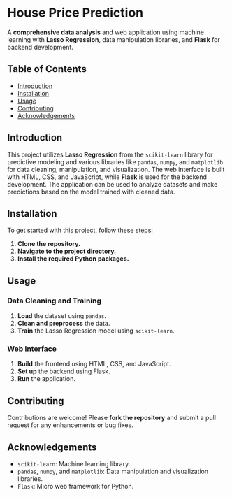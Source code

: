 # House Price Prediction

A **comprehensive data analysis** and web application using machine learning with **Lasso Regression**, data manipulation libraries, and **Flask** for backend development.

## Table of Contents
- [Introduction](#introduction)
- [Installation](#installation)
- [Usage](#usage)
- [Contributing](#contributing)
- [Acknowledgements](#acknowledgements)

## Introduction
This project utilizes **Lasso Regression** from the `scikit-learn` library for predictive modeling and various libraries like `pandas`, `numpy`, and `matplotlib` for data cleaning, manipulation, and visualization. The web interface is built with HTML, CSS, and JavaScript, while **Flask** is used for the backend development. The application can be used to analyze datasets and make predictions based on the model trained with cleaned data.

## Installation
To get started with this project, follow these steps:
1. **Clone the repository.**
2. **Navigate to the project directory.**
3. **Install the required Python packages.**

## Usage

### Data Cleaning and Training
1. **Load** the dataset using `pandas`.
2. **Clean and preprocess** the data.
3. **Train** the Lasso Regression model using `scikit-learn`.

### Web Interface
1. **Build** the frontend using HTML, CSS, and JavaScript.
2. **Set up** the backend using Flask.
3. **Run** the application.

## Contributing
Contributions are welcome! Please **fork the repository** and submit a pull request for any enhancements or bug fixes.

## Acknowledgements
- `scikit-learn`: Machine learning library.
- `pandas`, `numpy`, and `matplotlib`: Data manipulation and visualization libraries.
- `Flask`: Micro web framework for Python.
